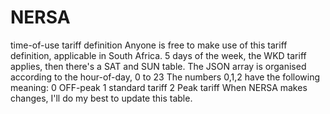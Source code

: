# NERSA
time-of-use tariff definition
Anyone is free to make use of this tariff definition, applicable in South Africa.
5 days of the week, the WKD tariff applies, then there's a SAT and SUN table.
The JSON array is organised according to the hour-of-day, 0 to 23
The numbers 0,1,2 have the following meaning:
0 OFF-peak
1 standard tariff
2 Peak tariff
When NERSA makes changes, I'll do my best to update this table.
